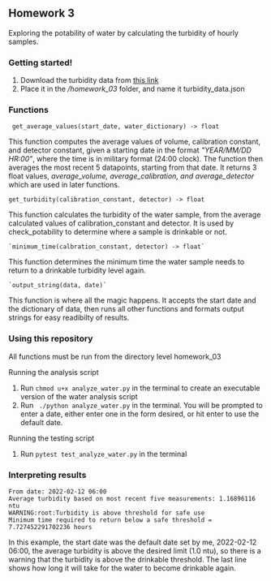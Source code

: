 ## Homework 3
Exploring the potability of water by calculating the turbidity of hourly samples. 

### Getting started! 
1. Download the turbidity data from [this link](https://raw.githubusercontent.com/wjallen/turbidity/main/turbidity_data.json)
2. Place it in the */homework_03* folder, and name it turbidity_data.json 

### Functions

     get_average_values(start_date, water_dictionary) -> float
This function computes the average values of volume, calibration constant, and detector constant, given a starting date in the format  *"YEAR/MM/DD HR:00"*, where the time is in military format (24:00 clock).
The function then averages the most recent 5 datapoints, starting from that date. It returns 3 float values, *average_volume, average_calibration, and average_detector* which are used in later functions. 


    get_turbidity(calibration_constant, detector) -> float
This function calculates the turbidity of the water sample, from the average calculated values of calibration_constant and detector. It is used by check_potability to determine where a sample is drinkable or not. 

    `minimum_time(calbration_constant, detector) -> float`
This function determines the minimum time the water sample needs to return to a drinkable turbidity level again. 

    `output_string(data, date)`
This function is where all the magic happens. It accepts the start date and the dictionary of data, then runs all other functions and formats output strings for easy readibilty of results. 
### Using this repository 
All functions must be run from the directory level homework_03

Running the analysis script
1. Run `chmod u+x analyze_water.py` in the terminal to create an executable version of the water analysis script 
2. Run ` ./python analyze_water.py` in the terminal. You will be prompted to enter a date, either enter one in the form desired, or hit enter to use the default date.

Running the testing script
1. Run `pytest test_analyze_water.py` in the terminal


### Interpreting results 

    From date: 2022-02-12 06:00 
    Average turbidity based on most recent five measurements: 1.16896116 ntu
    WARNING:root:Turbidity is above threshold for safe use
    Minimum time required to return below a safe threshold = 7.727452291702236 hours 

In this example, the start date was the default date set by me, 2022-02-12 06:00,
the average turbidity is above the desired limit (1.0 ntu), so there is a warning that the turbidity is above the drinkable threshold. 
The last line shows how long it will take for the water to become drinkable again. 
